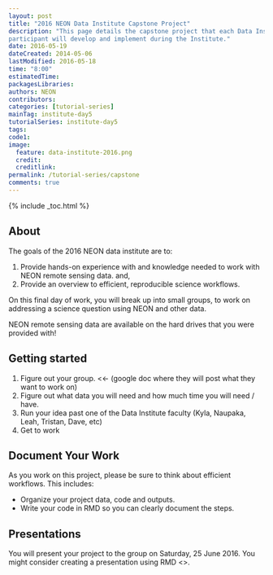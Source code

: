 ```yaml
---
layout: post
title: "2016 NEON Data Institute Capstone Project"
description: "This page details the capstone project that each Data Institute
participant will develop and implement during the Institute."
date: 2016-05-19
dateCreated: 2014-05-06
lastModified: 2016-05-18
time: "8:00"
estimatedTime:
packagesLibraries:
authors: NEON
contributors:
categories: [tutorial-series]
mainTag: institute-day5
tutorialSeries: institute-day5
tags:
code1:
image:
  feature: data-institute-2016.png
  credit:
  creditlink:
permalink: /tutorial-series/capstone
comments: true
---
```


{% include _toc.html %}

## About

The goals of the 2016 NEON data institute are to:

1. Provide hands-on experience with and knowledge needed to work with NEON remote
sensing data. and,
2. Provide an overview to efficient, reproducible science workflows.

On this final day of work, you will break up into small groups, to work on addressing
a science question using NEON and other data.

NEON remote sensing data are available on the hard drives that you were provided with!

## Getting started

1. Figure out your group. <<- (google doc where they will post what they want to work on)
2. Figure out what data you will need and how much time you will need / have.
3. Run your idea past one of the Data Institute faculty (Kyla, Naupaka, Leah, Tristan, Dave, etc)
4. Get to work

## Document Your Work

As you work on this project, please be sure to think about efficient workflows.
This includes:

* Organize your project data, code and outputs.
* Write your code in RMD so you can clearly document the steps.


## Presentations

You will present your project to the group on Saturday, 25 June 2016.
You might consider creating a presentation using RMD <<link to the lesson on how to do this>>.

